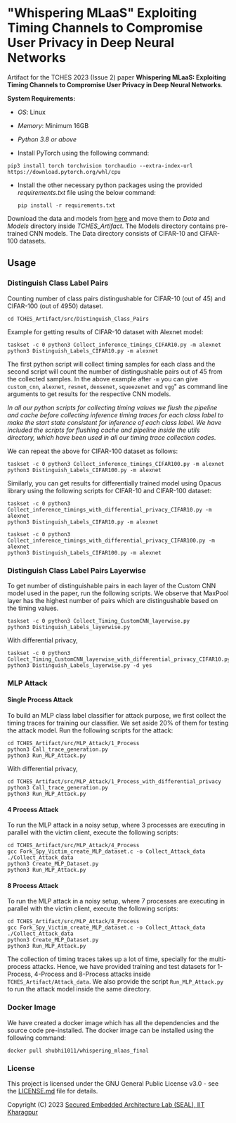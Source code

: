 # "Whispering MLaaS" Exploiting Timing Channels to Compromise User Privacy in Deep Neural Networks
Artifact for the TCHES 2023 (Issue 2) paper **Whispering MLaaS: Exploiting Timing Channels to Compromise User Privacy in Deep Neural Networks**.

**System Requirements:**

- *OS*: Linux

- *Memory*: Minimum 16GB
- *Python 3.8 or above*
- Install PyTorch using the following command:
```
pip3 install torch torchvision torchaudio --extra-index-url https://download.pytorch.org/whl/cpu
```
- Install the other necessary python packages using the provided *requirements.txt* file using the below command:
  ```
  pip install -r requirements.txt
  ```

Download the data and models from [here](https://drive.google.com/drive/folders/1LOzsXqyVSHymXbVUeRejMJE6EpwIpKPL?usp=share_link) and move them to *Data* and *Models* directory inside *TCHES_Artifact*. The Models directory contains pre-trained CNN models. The Data directory consists of CIFAR-10 and CIFAR-100 datasets.

## Usage

### Distinguish Class Label Pairs

Counting number of class pairs distingushable for CIFAR-10 (out of 45) and CIFAR-100 (out of 4950) dataset.

```
cd TCHES_Artifact/src/Distinguish_Class_Pairs
```
Example for getting results of CIFAR-10 dataset with Alexnet model:
```
taskset -c 0 python3 Collect_inference_timings_CIFAR10.py -m alexnet
python3 Distinguish_Labels_CIFAR10.py -m alexnet
```
The first python script will collect timing samples for each class and the second script will count the number of distingushable pairs out of 45 from the collected samples. In the above example after ``-m`` you can give ``custom_cnn``, ``alexnet``, ``resnet``, ``densenet``, ``squeezenet`` and ``vgg``" as command line arguments to get results for the respective CNN models. 

*In all our python scripts for collecting timing values we flush the pipeline and cache before collecting inference timing traces for each class label to make the start state consistent for inference of each class label. We have included the scripts for flushing cache and pipeline inside the utils directory, which have been used in all our timing trace collection codes.*

We can repeat the above for CIFAR-100 dataset as follows:
```
taskset -c 0 python3 Collect_inference_timings_CIFAR100.py -m alexnet
python3 Distinguish_Labels_CIFAR100.py -m alexnet
```
Similarly, you can get results for differentially trained model using Opacus library using the following scripts for CIFAR-10 and CIFAR-100 dataset:

```
taskset -c 0 python3 Collect_inference_timings_with_differential_privacy_CIFAR10.py -m alexnet
python3 Distinguish_Labels_CIFAR10.py -m alexnet
```
```
taskset -c 0 python3 Collect_inference_timings_with_differential_privacy_CIFAR100.py -m alexnet
python3 Distinguish_Labels_CIFAR100.py -m alexnet
```

### Distinguish Class Label Pairs Layerwise

To get number of distinguishable pairs in each layer of the Custom CNN model used in the paper, run the following scripts. We observe that MaxPool layer has the highest number of pairs which are distingushable based on the timing values.
```
taskset -c 0 python3 Collect_Timing_CustomCNN_layerwise.py
python3 Distinguish_Labels_layerwise.py
```
With differential privacy,
```
taskset -c 0 python3 Collect_Timing_CustomCNN_layerwise_with_differential_privacy_CIFAR10.py
python3 Distinguish_Labels_layerwise.py -d yes
```

### MLP Attack

#### Single Process Attack
To build an MLP class label classifier for attack purpose, we first collect the timing traces for training our classifier. We set aside 20% of them for testing the attack model. Run the following scripts for the attack:

```
cd TCHES_Artifact/src/MLP_Attack/1_Process
python3 Call_trace_generation.py
python3 Run_MLP_Attack.py
```
With differential privacy,
```
cd TCHES_Artifact/src/MLP_Attack/1_Process_with_differential_privacy
python3 Call_trace_generation.py
python3 Run_MLP_Attack.py
```

#### 4 Process Attack
To run the MLP attack in a noisy setup, where 3 processes are executing in parallel with the victim client, execute the following scripts:
```
cd TCHES_Artifact/src/MLP_Attack/4_Process
gcc Fork_Spy_Victim_create_MLP_dataset.c -o Collect_Attack_data
./Collect_Attack_data
python3 Create_MLP_Dataset.py
python3 Run_MLP_Attack.py
```

#### 8 Process Attack
To run the MLP attack in a noisy setup, where 7 processes are executing in parallel with the victim client, execute the following scripts:
```
cd TCHES_Artifact/src/MLP_Attack/8_Process
gcc Fork_Spy_Victim_create_MLP_dataset.c -o Collect_Attack_data
./Collect_Attack_data
python3 Create_MLP_Dataset.py
python3 Run_MLP_Attack.py
```

The collection of timing traces takes up a lot of time, specially for the multi-process attacks. Hence, we have provided training and test datasets for 1-Process, 4-Process and 8-Process attacks inside ``TCHES_Artifact/Attack_data``. We also provide the script ``Run_MLP_Attack.py`` to run the attack model inside the same directory.

### Docker Image
We have created a docker image which has all the dependencies and the source code pre-installed. The docker image can be installed using the following command:

```docker pull shubhi1011/whispering_mlaas_final```

### License
This project is licensed under the GNU General Public License v3.0 - see the [LICENSE.md](LICENSE.md) file for details.

Copyright (C) 2023 [Secured Embedded Architecture Lab (SEAL), IIT Kharagpur](https://cse.iitkgp.ac.in/resgrp/seal/)
